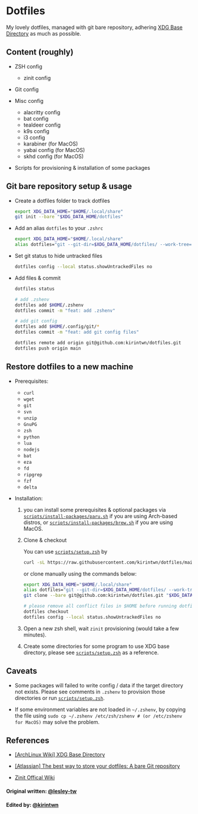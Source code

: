# Dotfiles

My lovely dotfiles, managed with git bare repository, adhering [XDG Base Directory](https://wiki.archlinux.org/index.php/XDG_Base_Directory) as much as possible.

## Content (roughly)

- ZSH config

  - zinit config

- Git config

- Misc config

  - alacritty config
  - bat config
  - tealdeer config
  - k9s config
  - i3 config
  - karabiner (for MacOS)
  - yabai config (for MacOS)
  - skhd config (for MacOS)

- Scripts for provisioning & installation of some packages

## Git bare repository setup & usage

- Create a dotfiles folder to track dotfiles

  ```bash
  export XDG_DATA_HOME="$HOME/.local/share"
  git init --bare "$XDG_DATA_HOME/dotfiles"
  ```

- Add an alias `dotfiles` to your `.zshrc`

  ```bash
  export XDG_DATA_HOME="$HOME/.local/share"
  alias dotfiles="git --git-dir=$XDG_DATA_HOME/dotfiles/ --work-tree=$HOME"
  ```

- Set git status to hide untracked files

  ```bash
  dotfiles config --local status.showUntrackedFiles no
  ```

- Add files & commit

  ```bash
  dotfiles status

  # add .zshenv
  dotfiles add $HOME/.zshenv
  dotfiles commit -m "feat: add .zshenv"

  # add git config
  dotfiles add $HOME/.config/git/*
  dotfiles commit -m "feat: add git config files"

  dotfiles remote add origin git@github.com:kirintwn/dotfiles.git
  dotfiles push origin main
  ```

## Restore dotfiles to a new machine

- Prerequisites:

  - `curl`
  - `wget`
  - `git`
  - `svn`
  - `unzip`
  - `GnuPG`
  - `zsh`
  - `python`
  - `lua`
  - `nodejs`
  - `bat`
  - `eza`
  - `fd`
  - `ripgrep`
  - `fzf`
  - `delta`

- Installation:

  1. you can install some prerequisites & optional packages via [`scripts/install-packages/paru.sh`](scripts/install-packages/paru.sh) if you are using Arch-based distros, or [`scripts/install-packages/brew.sh`](scripts/install-packages/brew.sh) if you are using MacOS.

  2. Clone & checkout

     You can use [`scripts/setup.zsh`](scripts/setup.zsh) by

     ```bash
     curl -sL https://raw.githubusercontent.com/kirintwn/dotfiles/main/scripts/setup.zsh | zsh
     ```

     or clone manually using the commands below:

     ```bash
     export XDG_DATA_HOME="$HOME/.local/share"
     alias dotfiles="git --git-dir=$XDG_DATA_HOME/dotfiles/ --work-tree=$HOME"
     git clone --bare git@github.com:kirintwn/dotfiles.git "$XDG_DATA_HOME/dotfiles"

     # please remove all conflict files in $HOME before running dotfiles checkout
     dotfiles checkout
     dotfiles config --local status.showUntrackedFiles no
     ```

  3. Open a new zsh shell, wait `zinit` provisioning (would take a few minutes).

  4. Create some directories for some program to use XDG base directory,
     please see [`scripts/setup.zsh`](scripts/setup.zsh)
     as a reference.

## Caveats

- Some packages will failed to write config / data if the target directory not exists.
  Please see comments in `.zshenv` to provision those directories or run [`scripts/setup.zsh`](scripts/setup.zsh).

- If some environment variables are not loaded in `~/.zshenv`, by copying the file using `sudo cp ~/.zshenv /etc/zsh/zshenv # (or /etc/zshenv for MacOS)` may solve the problem.

## References

- [[ArchLinux Wiki] XDG Base Directory](https://wiki.archlinux.org/index.php/XDG_Base_Directory)

- [[Atlassian] The best way to store your dotfiles: A bare Git repository](https://www.atlassian.com/git/tutorials/dotfiles)

- [Zinit Offical Wiki](https://zdharma.org/zinit/wiki/)

#### Original written: [@lesley-tw](https://github.com/lesley-tw)

#### Edited by: [@kirintwn](https://github.com/kirintwn)
